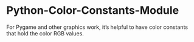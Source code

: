 # Python-Color-Constants-Module
For Pygame and other graphics work, it’s helpful to have color constants that hold the color RGB values. 

